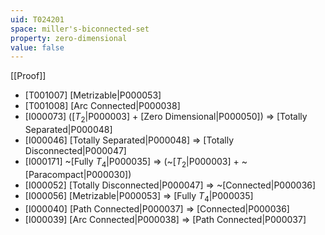 ```yaml
---
uid: T024201
space: miller's-biconnected-set
property: zero-dimensional
value: false
---
```

[[Proof]]

* [T001007] [Metrizable|P000053]
* [T001008] [Arc Connected|P000038]
* [I000073] ([$T_2$|P000003] + [Zero Dimensional|P000050]) => [Totally Separated|P000048]
* [I000046] [Totally Separated|P000048] => [Totally Disconnected|P000047]
* [I000171] ~[Fully $T_4$|P000035] => (~[$T_2$|P000003] + ~[Paracompact|P000030])
* [I000052] [Totally Disconnected|P000047] => ~[Connected|P000036]
* [I000056] [Metrizable|P000053] => [Fully $T_4$|P000035]
* [I000040] [Path Connected|P000037] => [Connected|P000036]
* [I000039] [Arc Connected|P000038] => [Path Connected|P000037]

